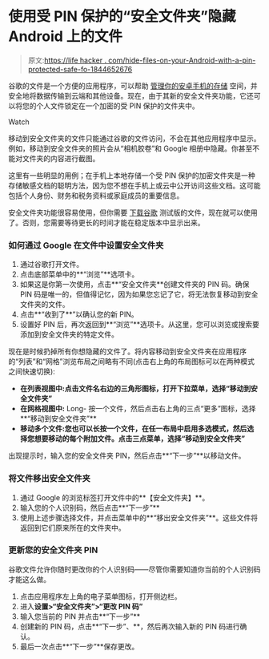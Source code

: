# 使用受 PIN 保护的“安全文件夹”隐藏 Android 上的文件

> 原文:[https://life hacker . com/hide-files-on-your-Android-with-a-pin-protected-safe-fo-1844652676](https://lifehacker.com/hide-files-on-your-android-with-a-pin-protected-safe-fo-1844652676)

谷歌的文件是一个方便的应用程序，可以帮助 [管理你的安卓手机的存储](https://lifehacker.com/android-smartphone-running-slow-try-deleting-the-app-c-1833469532) 空间，并安全地将数据传输到云端和其他设备。现在，由于其新的安全文件夹功能，它还可以将您的个人文件锁定在一个加密的受 PIN 保护的文件夹中。

Watch

移动到安全文件夹的文件只能通过谷歌的文件访问，不会在其他应用程序中显示。例如，移动到安全文件夹的照片会从“相机胶卷”和 Google 相册中隐藏。你甚至不能对文件夹的内容进行截图。

这里有一些明显的用例；在手机上本地存储一个受 PIN 保护的加密文件夹是一种存储敏感文档的聪明方法，因为您不想在手机上或云中公开访问这些文档。这可能包括个人身份、财务和税务资料或家庭成员的重要信息。

安全文件夹功能很容易使用，但你需要 [下载谷歌](https://play.google.com/store/apps/details?id=com.google.android.apps.nbu.files&hl=en_US) 测试版的文件，现在就可以使用了。否则，您需要等待更长的时间才能在稳定版本中显示出来。

### 如何通过 Google 在文件中设置安全文件夹

1.  通过谷歌打开文件。
2.  点击底部菜单中的**“浏览”**选项卡。
3.  如果这是你第一次使用，点击**“安全文件夹**创建文件夹的 PIN 码。确保 PIN 码是唯一的，但值得记忆，因为如果您忘记了它，将无法恢复移动到安全文件夹的文件。
4.  点击**“收到了**”以确认您的新 PIN。
5.  设置好 PIN 后，再次返回到**“浏览”**选项卡。从这里，您可以浏览或搜索要添加到安全文件夹的特定文件。

现在是时候扔掉所有你想隐藏的文件了。将内容移动到安全文件夹在应用程序的“列表”和“网格”浏览布局之间略有不同(点击右上角的布局图标可以在两种模式之间快速切换):

*   **在列表视图中:**点击文件名右边的三角形图标，打开下拉菜单，选择**“移动到安全文件夹”**
*   **在网格视图中:** Long- 按一个文件，然后点击右上角的三点“更多”图标，选择**“移动到安全文件夹”**
*   **移动多个文件:**您也可以长按一个文件，在任一布局中启用多选模式，然后选择您想要移动的每个附加文件。点击三点菜单，选择**“移动到安全文件夹”**

出现提示时，输入您的安全文件夹 PIN，然后点击**“下一步”**以移动文件。

### 将文件移出安全文件夹

1.  通过 Google 的浏览标签打开文件中的**【安全文件夹】**。
2.  输入您的个人识别码，然后点击**“下一步”**
3.  使用上述步骤选择文件，并点击菜单中的**“移出安全文件夹”**。这些文件将返回到它们原来所在的文件夹中。

### 更新您的安全文件夹 PIN

谷歌文件允许你随时更改你的个人识别码——尽管你需要知道你当前的个人识别码才能这么做。

1.  点击应用程序左上角的电子菜单图标，打开侧边栏。
2.  进入**设置>“安全文件夹”>“更改 PIN 码”**
3.  输入您当前的 PIN 并点击**“下一步”**
4.  创建新的 PIN 码，点击**“下一步”、**，然后再次输入新的 PIN 码进行确认。
5.  最后一次点击**“下一步”**保存更改。